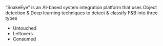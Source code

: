 “SnakeEye” is an AI-based system integration platform that uses Object detection & Deep
learning techniques to detect & classify F&B into three types
- Untouched
- Leftovers
- Consumed

